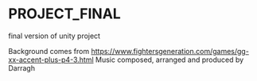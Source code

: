 # PROJECT_FINAL
 final version of unity project


 Background comes from https://www.fightersgeneration.com/games/gg-xx-accent-plus-p4-3.html
 Music composed, arranged and produced by Darragh
 
